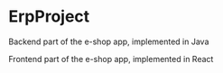 # ErpProject
Backend part of the e-shop app, implemented in Java



Frontend part of the e-shop app, implemented in React

